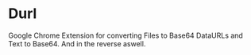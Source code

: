 # Durl
Google Chrome Extension for converting Files to Base64 DataURLs and Text to Base64. And in the reverse aswell.

